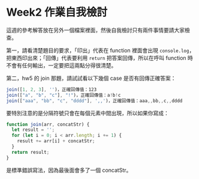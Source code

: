 # Week2 作業自我檢討

這週的參考解答放在另外一個檔案裡面，然後自我檢討只有兩件事情要請大家檢查。

第一，請看清楚題目的要求，「印出」代表在 function 裡面會出現 `console.log`，把東西印出來；「回傳」代表要利用 `return` 把答案回傳，所以在呼叫 function 時不會有任何輸出，一定要把這兩點分得很清楚。

第二，hw5 的 join 那題，請試試看以下幾個 case 是否有回傳正確答案：

``` js
join([1, 2, 3], '')，正確回傳值：123
join(["a", "b", "c"], "!")，正確回傳值：a!b!c
join(["aaa", "bb", "c", "dddd"], ',,')，正確回傳值：aaa,,bb,,c,,dddd
```

要特別注意的是分隔符號只會在每個元素中間出現，所以如果你寫成：

``` js
function join(arr, concatStr) {
  let result = '';
  for (let i = 0; i < arr.length; i += 1) {
    result += arr[i] + concatStr;
  }
  return result;
}
```

是標準錯誤寫法，因為最後面會多了一個 concatStr。

